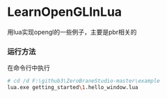 # LearnOpenGLInLua
用lua实现opengl的一些例子，主要是pbr相关的

### 运行方法
在命令行中执行
``` bash
# cd /d F:\github3\ZeroBraneStudio-master\example
lua.exe getting_started\1.hello_window.lua
```